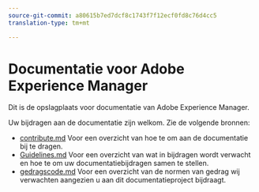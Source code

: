 ```yaml
---
source-git-commit: a80615b7ed7dcf8c1743f7f12ecf0fd8c76d4cc5
translation-type: tm+mt

---
```

# Documentatie voor Adobe Experience Manager

Dit is de opslagplaats voor documentatie van Adobe Experience Manager.

Uw bijdragen aan de documentatie zijn welkom. Zie de volgende bronnen:

* [contribute.md](contributing.md) Voor een overzicht van hoe te om aan de documentatie bij te dragen.
* [Guidelines.md](guidelines.md) Voor een overzicht van wat in bijdragen wordt verwacht en hoe te om uw documentatiebijdragen samen te stellen.
* [gedragscode.md](code-of-conduct.md) Voor een overzicht van de normen van gedrag wij verwachten aangezien u aan dit documentatieproject bijdraagt.

